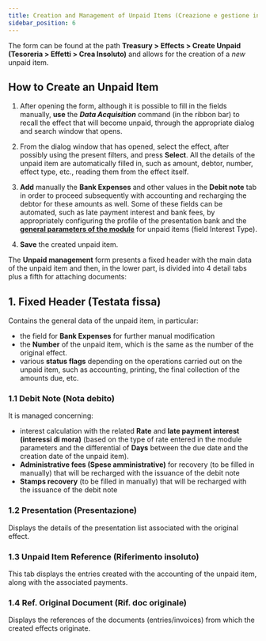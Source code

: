 ```yaml
---
title: Creation and Management of Unpaid Items (Creazione e gestione insoluti)
sidebar_position: 6
---
```


The form can be found at the path **Treasury > Effects > Create Unpaid (Tesoreria > Effetti > Crea Insoluto)** and allows for the creation of a *new* unpaid item.

## How to Create an Unpaid Item

1. After opening the form, although it is possible to fill in the fields manually, **use** the ***Data Acquisition*** command (in the ribbon bar) to recall the effect that will become unpaid, through the appropriate dialog and search window that opens.

2. From the dialog window that has opened, select the effect, after possibly using the present filters, and press **Select**. All the details of the unpaid item are automatically filled in, such as amount, debtor, number, effect type, etc., reading them from the effect itself.

3. **Add** manually the **Bank Expenses** and other values in the **Debit note** tab in order to proceed subsequently with accounting and recharging the debtor for these amounts as well. Some of these fields can be automated, such as late payment interest and bank fees, by appropriately configuring the profile of the presentation bank and the [**general parameters of the module**](/docs/configurations/parameters/treasury/unpaids-parameters) for unpaid items (field Interest Type).

4. **Save** the created unpaid item.

The **Unpaid management** form presents a fixed header with the main data of the unpaid item and then, in the lower part, is divided into 4 detail tabs plus a fifth for attaching documents:

## 1. Fixed Header (Testata fissa)

Contains the general data of the unpaid item, in particular: 

- the field for **Bank Expenses** for further manual modification 
- the **Number** of the unpaid item, which is the same as the number of the original effect. 
- various **status flags** depending on the operations carried out on the unpaid item, such as accounting, printing, the final collection of the amounts due, etc.

### 1.1 Debit Note (Nota debito)

It is managed concerning: 
- interest calculation with the related **Rate** and **late payment interest (interessi di mora)** (based on the type of rate entered in the module parameters and the differential of **Days** between the due date and the creation date of the unpaid item).
- **Administrative fees (Spese amministrative)** for recovery (to be filled in manually) that will be recharged with the issuance of the debit note
- **Stamps recovery** (to be filled in manually) that will be recharged with the issuance of the debit note

### 1.2 Presentation (Presentazione)
Displays the details of the presentation list associated with the original effect.

### 1.3 Unpaid Item Reference (Riferimento insoluto)

This tab displays the entries created with the accounting of the unpaid item, along with the associated payments.

### 1.4 Ref. Original Document (Rif. doc originale)

Displays the references of the documents (entries/invoices) from which the created effects originate.